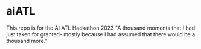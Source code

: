 # aiATL
This repo is for the AI ATL Hackathon 2023
"A thousand moments that I had just taken for granted- mostly because I had assumed that there would be a thousand more."
